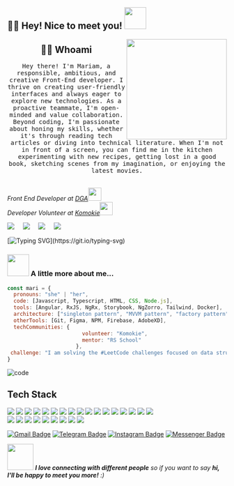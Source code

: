  <h2>👋🌟 Hey! Nice to meet you! <img src="https://media.giphy.com/media/mGcNjsfWAjY5AEZNw6/giphy.gif" width="50"></h2>
<img align='right' src="https://media.giphy.com/media/ieyl9zmCjO4b4t6qoY/giphy.gif" width="230">

<h2 align="center"> 👨‍💻 Whoami</h2>
<p align="center">
  <samp>
 Hey there! I'm Mariam, a responsible, ambitious, and creative Front-End developer. I thrive on creating user-friendly interfaces and always eager to explore new technologies. As a proactive teammate, I'm open-minded and value collaboration. Beyond coding, I'm passionate about honing my skills, whether it's through reading tech articles or diving into technical literature. When I'm not in front of a screen, you can find me in the kitchen experimenting with new recipes, getting lost in a good book, sketching scenes from my imagination, or enjoying the latest movies.
  </samp>
  <br> <br>
</p>

<p><em>Front End Developer at <a href="http://www.unb.br">DGA</a><img src="https://media.giphy.com/media/fYSnHlufseco8Fh93Z/giphy.gif" width="30"></br>Developer Volunteer at <a href="https://www.komokie.com">Komokie</a><img src="https://media.giphy.com/media/WUlplcMpOCEmTGBtBW/giphy.gif" width="30"> 
</em></p>

  <a href="mailto:"><img src="https://img.shields.io/badge/gmail-%23D14836.svg?&style=for-the-badge&logo=gmail&logoColor=white" /></a>&nbsp;&nbsp;&nbsp;&nbsp;
  <a href="https://www.facebook.com"><img src="https://img.shields.io/badge/facebook-%233B5998.svg?&style=for-the-badge&logo=facebook&logoColor=white" /></a>&nbsp;&nbsp;&nbsp;&nbsp;
  <a href="https://www.instagram.com"><img src="https://img.shields.io/badge/instagram-%23dc2743.svg?&style=for-the-badge&logo=instagram&logoColor=white" /></a>&nbsp;&nbsp;&nbsp;&nbsp;
  <a href="https://linkedin.com"><img src="https://img.shields.io/badge/linkedin-%230077B5.svg?&style=for-the-badge&logo=linkedin&logoColor=white" /></a>&nbsp;&nbsp;&nbsp;&nbsp;

[![Typing SVG](https://readme-typing-svg.herokuapp.com?font=comfortaa&color=0080FE&size=32&lines=Front+End+Developer;Angular+Developer;Georgian+🇬🇪;Hello...)](https://git.io/typing-svg)

### <img src="https://media.giphy.com/media/VgCDAzcKvsR6OM0uWg/giphy.gif" width="50"> A little more about me...  

```javascript
const mari = {
  pronouns: "she" | "her",
  code: [Javascript, Typescript, HTML, CSS, Node.js],
  tools: [Angular, RxJS, NgRx, Storybook, NgZorro, Tailwind, Docker],
  architecture: ["singleton pattern", "MVVM pattern", "factory pattern"],
  otherTools: [Git, Figma, NPM, Firebase, AdobeXD],
  techCommunities: {
                        volunteer: "Komokie",
                        mentor: "RS School"
                      },
 challenge: "I am solving the #LeetCode challenges focused on data structures and algorithms"
}

```
![code](https://github.com/marishka1997/readme/assets/86516649/b3f04169-6a2b-4d59-988e-fe16d2159646)


## Tech Stack
<p>
   <img src="https://img.shields.io/badge/-HTML5-E34F26?style=flat-square&logo=HTML5&logoColor=white"/>
   <img src="https://img.shields.io/badge/-CSS3-1572B6?style=flat-square&logo=CSS3&logoColor=white"/>
   <img src="https://img.shields.io/badge/-Sass-CC6699?style=flat-square&logo=sass&logoColor=white" />
   <img src="https://img.shields.io/badge/-JavaScript-323330?style=flat-squaree&logo=javascript&logoColor=F7DF1E"/>
   <img src="https://img.shields.io/badge/-TypeScript-007ACC?style=flat-square&logo=typescript&logoColor=white" />
   <img src="https://img.shields.io/badge/-Angular-DD0031?style=flat-square&logo=angular&logoColor=white" />
   <img src="https://img.shields.io/badge/-RxJs-B7178C?style=flat-square&logo=reactivex&logoColor=white" />
   <img src-"https://img.shields.io/badge/-Jasmine-%238A4182?style=flat-square&logo=Jasmine&logoColor=white"
   <img src="https://img.shields.io/badge/-jest-%23C21325?style=flat-square&logo=jest&logoColor=white)
   <img src="https://img.shields.io/badge/-Apache-D22128?style=flat-square&logo=Apache&logoColor=white"/>
   <img src="https://img.shields.io/badge/-Git-F44D27?style=flat-square&logo=Git&logoColor=white"/>
   <img src="https://img.shields.io/badge/-Github-181717?style=flat-square&logo=GitHub&logoColor=white"/>
   <img src="https://img.shields.io/badge/-Github_Actions-2088FF?style=flat-square&logo=github-actions&logoColor=white" />
   <img src="https://img.shields.io/badge/-NPM-CB3837?style=flat-square&logo=npm&logoColor=white" />
   <img src="https://img.shields.io/badge/-Google_Cloud_Platform-1a73e8?style=flat-square&logo=google-cloud&logoColor=white" />  
   <img src="https://img.shields.io/badge/-Nodejs-43853d?style=flat-square&logo=Node.js&logoColor=white" /> 
   <img src="https://img.shields.io/badge/-MongoDB-13aa52?style=flat-square&logo=mongodb&logoColor=white" />
   <img src="https://img.shields.io/badge/-Docker-46a2f1?style=flat-square&logo=docker&logoColor=white" />
   <img src="https://img.shields.io/badge/-Storybook-FF4785?style=flat-square&logo=Storybook&logoColor=white"/><br/>
   <img src="https://img.shields.io/badge/Jira-%230A0FFF.svg?style=flat-square&logo=Jira&logoColor=white"/>
   <img src="https://img.shields.io/badge/-Trello-0079BF?style=flat-square&logo=Trello&logoColor=white"/>
   <img src="https://img.shields.io/badge/-Slack-E01563?style=flat-square&logo=Slack&logoColor=white"/>
   <img src="https://img.shields.io/badge/ChatGPT-74aa9c?style=flat-square&logo=openai&logoColor=white"/>
   <img src="https://img.shields.io/badge/-Notion-000000?style=flat-square&logo=Notion&logoColor=white"/>
   <img src="https://img.shields.io/badge/-ESLint-4B32C3?style=flat-square&logo=ESLint&logoColor=white"/>
   <img src="https://img.shields.io/badge/-TSLint-4B32C3?style=flat-square&logo=TSLint&logoColor=white"/>
   <img src="https://img.shields.io/badge/-Prettier-F7B93E?style=flat-square&logo=prettier&logoColor=white" />
   <img src="https://img.shields.io/badge/-Visual%20Studio%20Code-23A9F2?style=flat-square&logo=Visual%20Studio%20Code&logoColor=white"/>
</p>

[![Gmail Badge](https://img.shields.io/badge/m.gasparian11@gmail.com-c14438?style=flat&logo=Gmail&logoColor=white)](mailto:m.gasparian11@gmail.com "Connect via Email")
[![Telegram Badge](https://img.shields.io/badge/-@marishkaa1997-0088CC?style=flat&logo=Telegram&logoColor=white)](https://t.me/marishkaa1997 "Contact on Telegram")
[![Instagram Badge](https://img.shields.io/badge/-@mary_green_eyes-00acee?style=flat&logo=Instagram&logoColor=pink)](https://www.instagram.com/mary_green_eyes97/?igsh=MTB6MTlwMXlnOTZpdg%3D%3D "Follow on Twitter")
[![Messenger Badge](https://img.shields.io/badge/-Messenger-0078FF?style=flat&logo=Messenger&logoColor=white)](https://m.me/mariam-gasparian "Connect on Facebook")

<img src="https://media.giphy.com/media/LnQjpWaON8nhr21vNW/giphy.gif" width="60"> <em><b>I love connecting with different people</b> so if you want to say <b>hi, I'll be happy to meet you more!</b> :)</em>

